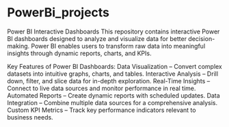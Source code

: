 # PowerBi_projects
Power BI Interactive Dashboards
This repository contains interactive Power BI dashboards designed to analyze and visualize data for better decision-making. Power BI enables users to transform raw data into meaningful insights through dynamic reports, charts, and KPIs.

Key Features of Power BI Dashboards:
Data Visualization – Convert complex datasets into intuitive graphs, charts, and tables.
Interactive Analysis – Drill down, filter, and slice data for in-depth exploration.
Real-Time Insights – Connect to live data sources and monitor performance in real time.
Automated Reports – Create dynamic reports with scheduled updates.
Data Integration – Combine multiple data sources for a comprehensive analysis.
Custom KPI Metrics – Track key performance indicators relevant to business needs.
